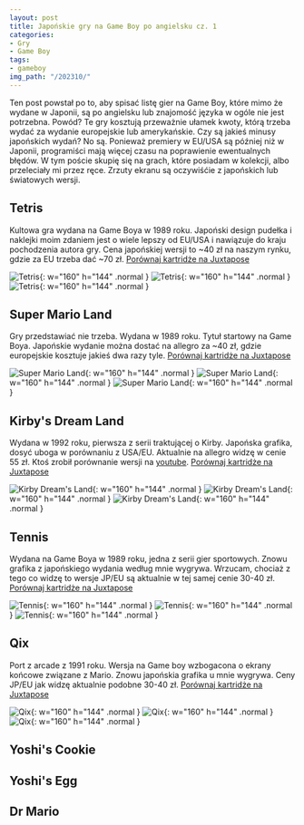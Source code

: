 ```yaml
---
layout: post
title: Japońskie gry na Game Boy po angielsku cz. 1
categories:
- Gry
- Game Boy
tags:
- gameboy
img_path: "/202310/"
---
```

Ten post powstał po to, aby spisać listę gier na Game Boy, które mimo że wydane w Japonii, są po angielsku lub znajomość języka w ogóle nie jest potrzebna. Powód? Te gry kosztują przeważnie ułamek kwoty, którą trzeba wydać za wydanie europejskie lub amerykańskie. Czy są jakieś minusy japońskich wydań? No są. Ponieważ premiery w EU/USA są później niż w Japonii, programiści mają więcej czasu na poprawienie ewentualnych błędów. W tym poście skupię się na grach, które posiadam w kolekcji, albo przeleciały mi przez ręce. Zrzuty ekranu są oczywiśćie z japońskich lub światowych wersji.

## Tetris 

Kultowa gra wydana na Game Boya w 1989 roku. Japoński design pudełka i naklejki moim zdaniem jest o wiele lepszy od EU/USA i nawiązuje do kraju pochodzenia autora gry. Cena japońskiej wersji to ~40 zł na naszym rynku, gdzie za EU trzeba dać ~70 zł.
[Porównaj kartridże na Juxtapose](https://cdn.knightlab.com/libs/juxtapose/latest/embed/index.html?uid=47a7d2fa-703d-11ee-b5be-6595d9b17862)

![Tetris](tetris01.png){: w="160" h="144" .normal }
![Tetris](tetris02.png){: w="160" h="144" .normal }
![Tetris](tetris03.png){: w="160" h="144" .normal }

## Super Mario Land

Gry przedstawiać nie trzeba. Wydana w 1989 roku. Tytuł startowy na Game Boya. Japońskie wydanie można dostać na allegro za ~40 zł, gdzie europejskie kosztuje jakieś dwa razy tyle.
[Porównaj kartridże na Juxtapose](https://cdn.knightlab.com/libs/juxtapose/latest/embed/index.html?uid=36fbaae8-7110-11ee-b5be-6595d9b17862)

![Super Mario Land](supermarioland01.png){: w="160" h="144" .normal }
![Super Mario Land](supermarioland02.png){: w="160" h="144" .normal }
![Super Mario Land](supermarioland03.png){: w="160" h="144" .normal }


## Kirby's Dream Land

Wydana w 1992 roku, pierwsza z serii traktującej o Kirby. Japońska grafika, dosyć uboga w porównaniu z USA/EU. Aktualnie na allegro widzę w cenie 55 zł. Ktoś zrobił porównanie wersji na [youtube](https://www.youtube.com/watch?v=0IGTjZ0OK5k).
[Porównaj kartridże na Juxtapose](https://cdn.knightlab.com/libs/juxtapose/latest/embed/index.html?uid=d0b66bbe-7115-11ee-b5be-6595d9b17862)

![Kirby Dream's Land](kirbydreamsland01.png){: w="160" h="144" .normal }
![Kirby Dream's Land](kirbydreamsland02.png){: w="160" h="144" .normal }
![Kirby Dream's Land](kirbydreamsland03.png){: w="160" h="144" .normal }

## Tennis

Wydana na Game Boya w 1989 roku, jedna z serii gier sportowych. Znowu grafika z japońskiego wydania według mnie wygrywa. Wrzucam, chociaż z tego co widzę to wersje JP/EU są aktualnie w tej samej cenie 30-40 zł.
[Porównaj kartridże na Juxtapose](https://cdn.knightlab.com/libs/juxtapose/latest/embed/index.html?uid=8b911bd0-6f88-11ee-b5be-6595d9b17862)

![Tennis](tennis01.png){: w="160" h="144" .normal }
![Tennis](tennis02.png){: w="160" h="144" .normal }
![Tennis](tennis03.png){: w="160" h="144" .normal }

## Qix

Port z arcade z 1991 roku. Wersja na Game boy wzbogacona o ekrany końcowe związane z Mario. Znowu japońskia grafika u mnie wygrywa. Ceny JP/EU jak widzę aktualnie podobne 30-40 zł.
[Porównaj kartridże na Juxtapose](https://cdn.knightlab.com/libs/juxtapose/latest/embed/index.html?uid=eb2d8246-711c-11ee-b5be-6595d9b17862)

![Qix](qix01.png){: w="160" h="144" .normal }
![Qix](qix02.png){: w="160" h="144" .normal }
![Qix](qix03.png){: w="160" h="144" .normal }

## Yoshi's Cookie

## Yoshi's Egg

## Dr Mario

